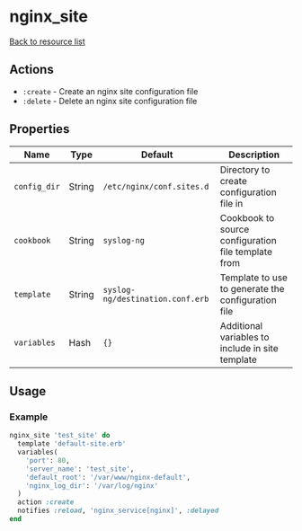 # nginx_site

[Back to resource list](../README.md#resources)

## Actions

- `:create` - Create an nginx site configuration file
- `:delete` - Delete an nginx site configuration file

## Properties

| Name                   | Type          | Default                          | Description                                                         |
| ---------------------- | ------------- | -------------------------------- | ------------------------------------------------------------------- |
| `config_dir`           | String        | `/etc/nginx/conf.sites.d`        | Directory to create configuration file in                           |
| `cookbook`             | String        | `syslog-ng`                      | Cookbook to source configuration file template from                 |
| `template`             | String        | `syslog-ng/destination.conf.erb` | Template to use to generate the configuration file                  |
| `variables`            | Hash          | `{}`                             | Additional variables to include in site template                    |

## Usage

### Example

```ruby
nginx_site 'test_site' do
  template 'default-site.erb'
  variables(
    'port': 80,
    'server_name': 'test_site',
    'default_root': '/var/www/nginx-default',
    'nginx_log_dir': '/var/log/nginx'
  )
  action :create
  notifies :reload, 'nginx_service[nginx]', :delayed
end
```
